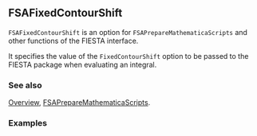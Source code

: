 ## FSAFixedContourShift

`FSAFixedContourShift` is an option for `FSAPrepareMathematicaScripts` and other functions of the FIESTA interface.

It specifies the value of the `FixedContourShift` option to be passed to the FIESTA package when evaluating an integral.

### See also

[Overview](Extra/FeynHelpers.md), [FSAPrepareMathematicaScripts](FSAPrepareMathematicaScripts.md).

### Examples
